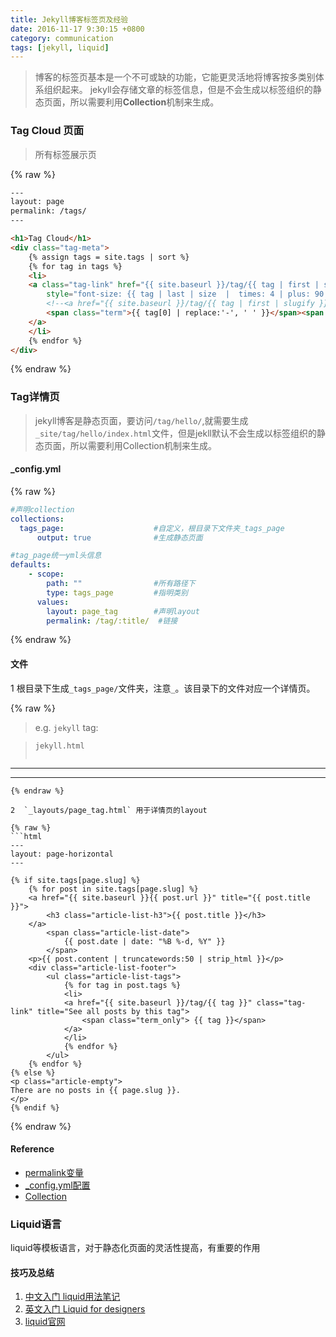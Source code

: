 ```yaml
---
title: Jekyll博客标签页及经验
date: 2016-11-17 9:30:15 +0800
category: communication
tags: [jekyll, liquid]
---
```


> 博客的标签页基本是一个不可或缺的功能，它能更灵活地将博客按多类别体系组织起来。
> jekyll会存储文章的标签信息，但是不会生成以标签组织的静态页面，所以需要利用**Collection**机制来生成。

### Tag Cloud 页面

> 所有标签展示页

{% raw %}
```html
---
layout: page
permalink: /tags/
---

<h1>Tag Cloud</h1>
<div class="tag-meta">
	{% assign tags = site.tags | sort %}
	{% for tag in tags %}
	<li>
	<a class="tag-link" href="{{ site.baseurl }}/tag/{{ tag | first | slugify }}/"
		style="font-size: {{ tag | last | size  |  times: 4 | plus: 90  }}%">
		<!--<a href="{{ site.baseurl }}/tag/{{ tag | first | slugify }}/">-->
		<span class="term">{{ tag[0] | replace:'-', ' ' }}</span><span class="count">{{ tag | last | size }}</span>
	</a>
	</li>
	{% endfor %}
</div>
```
{% endraw %}


### Tag详情页

> jekyll博客是静态页面，要访问`/tag/hello/`,就需要生成`_site/tag/hello/index.html`文件，但是jekll默认不会生成以标签组织的静态页面，所以需要利用Collection机制来生成。


#### _config.yml

{% raw %}
```yml
#声明collection
collections:
  tags_page:                    #自定义，根目录下文件夹_tags_page
      output: true              #生成静态页面

#tag_page统一yml头信息
defaults:
    - scope:
        path: ""                #所有路径下
        type: tags_page         #指明类别
      values:
        layout: page_tag        #声明layout
        permalink: /tag/:title/  #链接
```
{% endraw %}

#### 文件

1  根目录下生成`_tags_page/`文件夹，注意`_`。该目录下的文件对应一个详情页。

{% raw %}
> e.g. `jekyll` tag:

> `jekyll.html`
>```html
---
---
```
{% endraw %}

2  `_layouts/page_tag.html` 用于详情页的layout

{% raw %}
```html
---
layout: page-horizontal
---

{% if site.tags[page.slug] %}
	{% for post in site.tags[page.slug] %}
	<a href="{{ site.baseurl }}{{ post.url }}" title="{{ post.title }}">
		<h3 class="article-list-h3">{{ post.title }}</h3>
	</a>
		<span class="article-list-date">
			{{ post.date | date: "%B %-d, %Y" }}
		</span>
	<p>{{ post.content | truncatewords:50 | strip_html }}</p>
	<div class="article-list-footer">
		<ul class="article-list-tags">
			{% for tag in post.tags %}
			<li>
			<a href="{{ site.baseurl }}/tag/{{ tag }}" class="tag-link" title="See all posts by this tag">
				<span class="term_only"> {{ tag }}</span>
			</a>
			</li>
			{% endfor %}
		</ul>
	{% endfor %}
{% else %}
<p class="article-empty">
There are no posts in {{ page.slug }}.
</p>
{% endif %}
```
{% endraw %}

#### Reference

* [permalink变量](https://jekyllrb.com/docs/permalinks/)
* [_config.yml配置](https://jekyllrb.com/docs/configuration/)
* [Collection](https://jekyllrb.com/docs/collections/)

### Liquid语言

liquid等模板语言，对于静态化页面的灵活性提高，有重要的作用

#### 技巧及总结

1. [中文入门 liquid用法笔记 ](http://blog.csdn.net/dont27/article/details/38097581)
2. [英文入门 Liquid for designers](https://github.com/Shopify/liquid/wiki/liquid-for-designers)
3. [liquid官网](http://shopify.github.io/liquid/)
